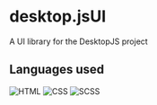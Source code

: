 # desktop.jsUI

A UI library for the DesktopJS project

## Languages used
![HTML](https://img.shields.io/static/v1?label=%20&message=HTML&color=%23E34F26&labelColor=%23ff000000&logo=HTML5)
![CSS](https://img.shields.io/static/v1?label=%20&message=CSS&color=%231572B6&labelColor=%23ff000000&logo=Css3&logoColor=%231572B6)
![SCSS](https://img.shields.io/static/v1?label=%20&message=BootStrap&color=%23CC6699&labelColor=%23ff000000&logo=scss)
